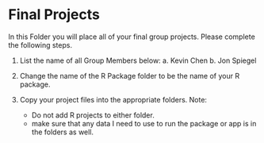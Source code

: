 # Final Projects

In this Folder you will place all of your final group projects. Please complete the following steps.

1. List the name of all Group Members below:
    a. Kevin Chen
    b. Jon Spiegel
    
2. Change the name of the R Package folder to be the name of your R package. 
3. Copy your project files into the appropriate folders. Note:
    - Do not add R projects to either folder. 
    - make sure that any data I need to use to run the package or app is in the folders as well. 
